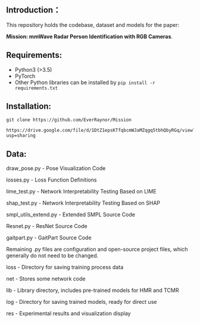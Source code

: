 ## Introduction：

This repository holds the codebase, dataset and models for the paper:

**Mission: mmWave Radar Person Identification with RGB Cameras**.



## Requirements:

- Python3 (>3.5)
- PyTorch
- Other Python libraries can be installed by `pip install -r requirements.txt`



## Installation:

``` shell
git clone https://github.com/EverRaynor/Mission
```

``` download files
https://drive.google.com/file/d/1DtZ1epsKTfqbcmWJaMZqgq5tbhQbyRGq/view?usp=sharing
```

## Data:

draw_pose.py - Pose Visualization Code

losses.py - Loss Function Definitions

lime_test.py - Network Interpretability Testing Based on LIME

shap_test.py - Network Interpretability Testing Based on SHAP

smpl_utils_extend.py - Extended SMPL Source Code

Resnet.py - ResNet Source Code

gaitpart.py - GaitPart Source Code

Remaining .py files are configuration and open-source project files, which generally do not need to be changed.

loss - Directory for saving training process data

net - Stores some network code

lib - Library directory, includes pre-trained models for HMR and TCMR

log - Directory for saving trained models, ready for direct use

res - Experimental results and visualization display
